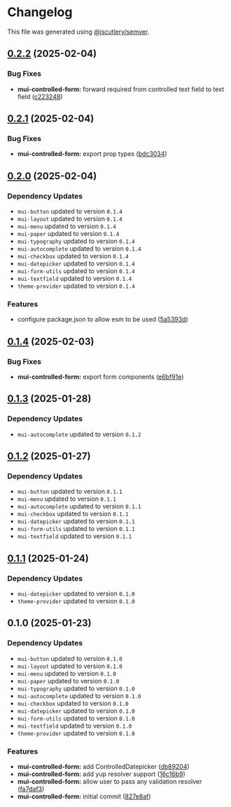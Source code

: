 # Changelog

This file was generated using [@jscutlery/semver](https://github.com/jscutlery/semver).

## [0.2.2](https://github.com/Availity/element/compare/@availity/mui-controlled-form@0.2.1...@availity/mui-controlled-form@0.2.2) (2025-02-04)


### Bug Fixes

* **mui-controlled-form:** forward required from controlled text field to text field ([c223248](https://github.com/Availity/element/commit/c223248ec4a970ebb078d170d7d9fec74e02dbdc))

## [0.2.1](https://github.com/Availity/element/compare/@availity/mui-controlled-form@0.2.0...@availity/mui-controlled-form@0.2.1) (2025-02-04)


### Bug Fixes

* **mui-controlled-form:** export prop types ([bdc3034](https://github.com/Availity/element/commit/bdc3034966d72be414a05a0255fa5db7ff698819))

## [0.2.0](https://github.com/Availity/element/compare/@availity/mui-controlled-form@0.1.4...@availity/mui-controlled-form@0.2.0) (2025-02-04)

### Dependency Updates

* `mui-button` updated to version `0.1.4`
* `mui-layout` updated to version `0.1.4`
* `mui-menu` updated to version `0.1.4`
* `mui-paper` updated to version `0.1.4`
* `mui-typography` updated to version `0.1.4`
* `mui-autocomplete` updated to version `0.1.4`
* `mui-checkbox` updated to version `0.1.4`
* `mui-datepicker` updated to version `0.1.4`
* `mui-form-utils` updated to version `0.1.4`
* `mui-textfield` updated to version `0.1.4`
* `theme-provider` updated to version `0.1.4`

### Features

* configure package.json to allow esm to be used ([5a5393d](https://github.com/Availity/element/commit/5a5393de761f52608e714dd94a05106937dd95db))

## [0.1.4](https://github.com/Availity/element/compare/@availity/mui-controlled-form@0.1.3...@availity/mui-controlled-form@0.1.4) (2025-02-03)


### Bug Fixes

* **mui-controlled-form:** export form components ([e6bf91e](https://github.com/Availity/element/commit/e6bf91e33235c0fe5efa826cc9e2d3c04e86adbd))

## [0.1.3](https://github.com/Availity/element/compare/@availity/mui-controlled-form@0.1.2...@availity/mui-controlled-form@0.1.3) (2025-01-28)

### Dependency Updates

* `mui-autocomplete` updated to version `0.1.2`
## [0.1.2](https://github.com/Availity/element/compare/@availity/mui-controlled-form@0.1.1...@availity/mui-controlled-form@0.1.2) (2025-01-27)

### Dependency Updates

* `mui-button` updated to version `0.1.1`
* `mui-menu` updated to version `0.1.1`
* `mui-autocomplete` updated to version `0.1.1`
* `mui-checkbox` updated to version `0.1.1`
* `mui-datepicker` updated to version `0.1.1`
* `mui-form-utils` updated to version `0.1.1`
* `mui-textfield` updated to version `0.1.1`
## [0.1.1](https://github.com/Availity/element/compare/@availity/mui-controlled-form@0.1.0...@availity/mui-controlled-form@0.1.1) (2025-01-24)

### Dependency Updates

* `mui-datepicker` updated to version `0.1.0`
* `theme-provider` updated to version `0.1.0`
## 0.1.0 (2025-01-23)

### Dependency Updates

* `mui-button` updated to version `0.1.0`
* `mui-layout` updated to version `0.1.0`
* `mui-menu` updated to version `0.1.0`
* `mui-paper` updated to version `0.1.0`
* `mui-typography` updated to version `0.1.0`
* `mui-autocomplete` updated to version `0.1.0`
* `mui-checkbox` updated to version `0.1.0`
* `mui-datepicker` updated to version `0.1.0`
* `mui-form-utils` updated to version `0.1.0`
* `mui-textfield` updated to version `0.1.0`
* `theme-provider` updated to version `0.1.0`

### Features

* **mui-controlled-form:** add ControlledDatepicker ([db89204](https://github.com/Availity/element/commit/db89204ac8c92bebcf1dae3f65be84718d87474a))
* **mui-controlled-form:** add yup resolver support ([16c16b9](https://github.com/Availity/element/commit/16c16b98743f8bae504a02709936cc252f4a82e1))
* **mui-controlled-form:** allow user to pass any validation resolver ([fa7daf3](https://github.com/Availity/element/commit/fa7daf3db9da8d02065cda3b89421064ea98f3bc))
* **mui-controlled-form:** initial commit ([827e8af](https://github.com/Availity/element/commit/827e8af9b0b29a912c08e2632f33cd6ee6708416))
